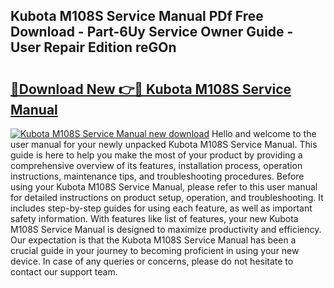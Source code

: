 ## Kubota M108S Service Manual PDf Free Download - Part-6Uy Service Owner Guide - User Repair Edition reGOn

# <h2><a href="http://bc89451.oget.top/?id=Kubota+M108S+Service+Manual">🔗Download New 👉🔴 Kubota M108S Service Manual</a></h2>

[![Kubota M108S Service Manual new download](https://i.imgur.com/5g1atiW.png)](http://bc89451.oget.top/?id=Kubota+M108S+Service+Manual)
Hello and welcome to the user manual for your newly unpacked Kubota M108S Service Manual. This guide is here to help you make the most of your product by providing a comprehensive overview of its features, installation process, operation instructions, maintenance tips, and troubleshooting procedures. Before using your Kubota M108S Service Manual, please refer to this user manual for detailed instructions on product setup, operation, and troubleshooting. It includes step-by-step guides for using each feature, as well as important safety information. With features like list of features, your new Kubota M108S Service Manual is designed to maximize productivity and efficiency. Our expectation is that the Kubota M108S Service Manual has been a crucial guide in your journey to becoming proficient in using your new device. In case of any queries or concerns, please do not hesitate to contact our support team.
